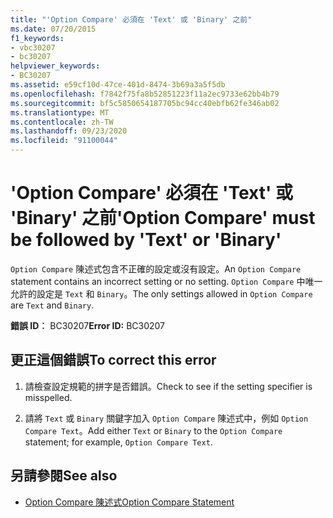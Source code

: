 ```yaml
---
title: "'Option Compare' 必須在 'Text' 或 'Binary' 之前"
ms.date: 07/20/2015
f1_keywords:
- vbc30207
- bc30207
helpviewer_keywords:
- BC30207
ms.assetid: e59cf10d-47ce-401d-8474-3b69a3a5f5db
ms.openlocfilehash: f7842f75fa8b52851223f11a2ec9733e62bb4b79
ms.sourcegitcommit: bf5c5850654187705bc94cc40ebfb62fe346ab02
ms.translationtype: MT
ms.contentlocale: zh-TW
ms.lasthandoff: 09/23/2020
ms.locfileid: "91100044"
---
```

# <a name="option-compare-must-be-followed-by-text-or-binary"></a><span data-ttu-id="0b57c-102">'Option Compare' 必須在 'Text' 或 'Binary' 之前</span><span class="sxs-lookup"><span data-stu-id="0b57c-102">'Option Compare' must be followed by 'Text' or 'Binary'</span></span>

<span data-ttu-id="0b57c-103">`Option Compare` 陳述式包含不正確的設定或沒有設定。</span><span class="sxs-lookup"><span data-stu-id="0b57c-103">An `Option Compare` statement contains an incorrect setting or no setting.</span></span> <span data-ttu-id="0b57c-104">`Option Compare` 中唯一允許的設定是 `Text` 和 `Binary`。</span><span class="sxs-lookup"><span data-stu-id="0b57c-104">The only settings allowed in `Option Compare` are `Text` and `Binary`.</span></span>  
  
 <span data-ttu-id="0b57c-105">**錯誤 ID︰** BC30207</span><span class="sxs-lookup"><span data-stu-id="0b57c-105">**Error ID:** BC30207</span></span>  
  
## <a name="to-correct-this-error"></a><span data-ttu-id="0b57c-106">更正這個錯誤</span><span class="sxs-lookup"><span data-stu-id="0b57c-106">To correct this error</span></span>  
  
1. <span data-ttu-id="0b57c-107">請檢查設定規範的拼字是否錯誤。</span><span class="sxs-lookup"><span data-stu-id="0b57c-107">Check to see if the setting specifier is misspelled.</span></span>  
  
2. <span data-ttu-id="0b57c-108">請將 `Text` 或 `Binary` 關鍵字加入 `Option Compare` 陳述式中，例如 `Option Compare Text`。</span><span class="sxs-lookup"><span data-stu-id="0b57c-108">Add either `Text` or `Binary` to the `Option Compare` statement; for example, `Option Compare Text`.</span></span>  
  
## <a name="see-also"></a><span data-ttu-id="0b57c-109">另請參閱</span><span class="sxs-lookup"><span data-stu-id="0b57c-109">See also</span></span>

- [<span data-ttu-id="0b57c-110">Option Compare 陳述式</span><span class="sxs-lookup"><span data-stu-id="0b57c-110">Option Compare Statement</span></span>](../language-reference/statements/option-compare-statement.md)
